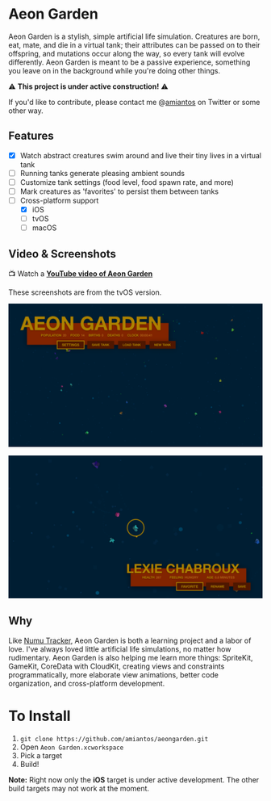 # Aeon Garden

Aeon Garden is a stylish, simple artificial life simulation. Creatures are born, eat, mate, and die in a virtual tank; their attributes can be passed on to their offspring, and mutations occur along the way, so every tank will evolve differently. Aeon Garden is meant to be a passive experience, something you leave on in the background while you're doing other things.

⚠️ **This project is under active construction!** ️️⚠️

If you'd like to contribute, please contact me @[amiantos](http://www.twitter.com/amiantos) on Twitter or some other way.

## Features

- [x] Watch abstract creatures swim around and live their tiny lives in a virtual tank
- [ ] Running tanks generate pleasing ambient sounds
- [ ] Customize tank settings (food level, food spawn rate, and more)
- [ ] Mark creatures as 'favorites' to persist them between tanks
- [ ] Cross-platform support
  - [x] iOS
  - [ ] tvOS
  - [ ] macOS

## Video & Screenshots

📺 Watch a **[YouTube video of Aeon Garden](https://www.youtube.com/watch?v=QHfABigM2Ik)**

These screenshots are from the tvOS version.

![Aeon Garden Zoomed-Out View](/Design/Screenshots/tvos-zoomed-out.png?raw=true)

![Aeon Garden Zoomed View](/Design/Screenshots/tvos-zoomed-in.png?raw=true)

## Why

Like [Numu Tracker](https://www.github.com/numutracker/numutracker_ios), Aeon Garden is both a learning project and a labor of love. I've always loved little artificial life simulations, no matter how rudimentary. Aeon Garden is also helping me learn more things: SpriteKit, GameKit, CoreData with CloudKit, creating views and constraints programmatically, more elaborate view animations, better code organization, and cross-platform development.

# To Install

1. `git clone https://github.com/amiantos/aeongarden.git`
2. Open `Aeon Garden.xcworkspace`
3. Pick a target
3. Build!

**Note:** Right now only the **iOS** target is under active development. The other build targets may not work at the moment.

